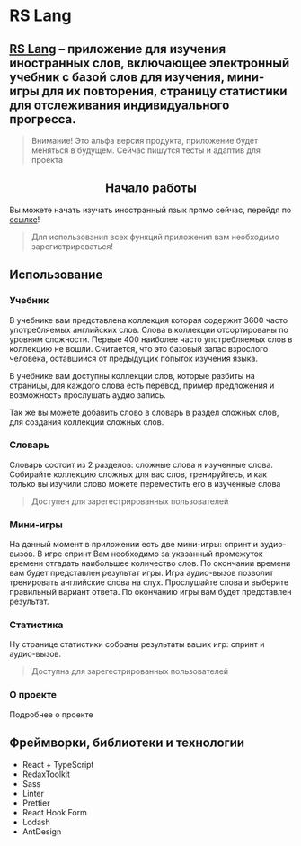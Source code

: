 # RS Lang

## [RS Lang](https://rs-lang-ks.netlify.app/) – приложение для изучения иностранных слов, включающее электронный учебник с базой слов для изучения, мини-игры для их повторения, страницу статистики для отслеживания индивидуального прогресса.

> Внимание! Это альфа версия продукта, приложение будет меняться в будущем. Сейчас пишутся тесты и адаптив для проекта

<h2 style="text-align: center">Начало работы</h2>

Вы можете начать изучать иностранный язык прямо сейчас, перейдя по [ссылке](https://rs-lang-ks.netlify.app/)!

> Для использования всех функций приложения вам необходимо зарегистрироваться!

## Использование

 ### Учебник

В учебнике вам представлена коллекция которая содержит 3600 часто употребляемых английских слов. Слова в коллекции отсортированы по уровням сложности. Первые 400 наиболее часто употребляемых слов в коллекцию не вошли. Считается, что это базовый запас взрослого человека, оставшийся от предыдущих попыток изучения языка. 

В учебнике вам доступны коллекции слов, которые разбиты на страницы, для каждого слова есть перевод, пример предложения и возможность прослушать аудио запись.

Так же вы можете добавить слово в словарь в раздел сложных слов, для создания коллекции сложных слов.

 ### Словарь

Словарь состоит из 2 разделов:  сложные слова и изученные слова. Собирайте коллекцию сложных для вас слов, тренируйтесь, и как только вы изучили слово можете переместить его в изученные слова
> Доступен для зарегестрированных пользователей

 ### Мини-игры

На данный момент в приложении есть две мини-игры: спринт и аудио-вызов. В игре спринт Вам необходимо за указанный промежуток времени отгадать  наибольшее количество слов. По окончании времени вам будет представлен результат игры. Игра аудио-вызов позволит тренировать английские слова на слух. Прослушайте слова и выберите правильный вариант ответа. По окончанию игры вам будет представлен результат.

### Статистика
 Ну странице статистики собраны результаты ваших игр: спринт и аудио-вызов.
 > Доступна для зарегестрированных пользователей

### О проекте 
Подробнее о проекте

## Фреймворки, библиотеки и технологии
 - React + TypeScript
 - RedaxToolkit
 - Sass
 - Linter
 - Prettier
 - React Hook Form
 - Lodash
 - AntDesign












